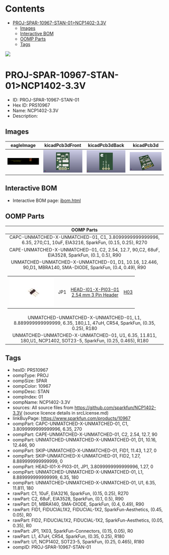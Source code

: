 



Contents
========

* [PROJ-SPAR-10967-STAN-01>NCP1402-3.3V](#proj-spar-10967-stan-01ncp1402-33v)
	* [Images](#images)
	* [Interactive BOM](#interactive-bom)
	* [OOMP Parts](#oomp-parts)
	* [Tags](#tags)
  
![][im]
# PROJ-SPAR-10967-STAN-01>NCP1402-3.3V

- ID: PROJ-SPAR-10967-STAN-01
- Hex ID: PRS10967
- Name: NCP1402-3.3V
- Description: 

## Images
  
  

|eagleImage|kicadPcb3dFront|kicadPcb3dBack|kicadPcb3d|
| :---: | :---: | :---: | :---: |
|[![eagleImage](eagleImage_140.png)](eagleImage_600.png)|[![kicadPcb3dFront](kicadPcb3dFront_140.png)](kicadPcb3dFront_600.png)|[![kicadPcb3dBack](kicadPcb3dBack_140.png)](kicadPcb3dBack_600.png)|[![kicadPcb3d](kicadPcb3d_140.png)](kicadPcb3d_600.png)|

## Interactive BOM

- Interactive BOM page: [ibom.html](kicad/bom/ibom.html)

## OOMP Parts
  

|OOMP Parts|
| :---: |
|CAPC-UNMATCHED-X-UNMATCHED-01, C1, 3.8099999999999996, 6.35, 270,C1, 10uF, EIA3216, SparkFun, (0.15, 0.25), R270|
|CAPE-UNMATCHED-X-UNMATCHED-01, C2, 2.54, 12.7, 90,C2, 68uF, EIA3528, SparkFun, (0.1, 0.5), R90|
|UNMATCHED-UNMATCHED-X-UNMATCHED-01, D1, 10.16, 12.446, 90,D1, MBRA140, SMA-DIODE, SparkFun, (0.4, 0.49), R90|
|<table><tr><td>![HEAD-I01-X-PI03-01](https://raw.githubusercontent.com/oomlout/oomlout_OOMP_parts/main/HEAD-I01-X-PI03-01/image_140.jpg)</td><td> JP1</td><td>[HEAD-I01-X-PI03-01<br>2.54 mm 3 Pin Header](https://github.com/oomlout/oomlout_OOMP_parts/tree/main/HEAD-I01-X-PI03-01/)</td><td>[H03](https://github.com/oomlout/oomlout_OOMP_parts/tree/main/HEAD-I01-X-PI03-01/)</td></tr></table>|
|UNMATCHED-UNMATCHED-X-UNMATCHED-01, L1, 8.889999999999999, 6.35, 180,L1, 47uH, CR54, SparkFun, (0.35, 0.25), R180|
|UNMATCHED-UNMATCHED-X-UNMATCHED-01, U1, 6.35, 11.811, 180,U1, NCP1402, SOT23-5, SparkFun, (0.25, 0.465), R180|

## Tags

- hexID: PRS10967
- oompType: PROJ
- oompSize: SPAR
- oompColor: 10967
- oompDesc: STAN
- oompIndex: 01
- oompName: NCP1402-3.3V
- sources: All source files from https://github.com/sparkfun/NCP1402-3.3V (source licence details in srcLicense.md)
- linkBuyPage: https://www.sparkfun.com/products/10967
- oompPart: CAPC-UNMATCHED-X-UNMATCHED-01, C1, 3.8099999999999996, 6.35, 270
- oompPart: CAPE-UNMATCHED-X-UNMATCHED-01, C2, 2.54, 12.7, 90
- oompPart: UNMATCHED-UNMATCHED-X-UNMATCHED-01, D1, 10.16, 12.446, 90
- oompPart: SKIP-UNMATCHED-X-UNMATCHED-01, FID1, 11.43, 1.27, 0
- oompPart: SKIP-UNMATCHED-X-UNMATCHED-01, FID2, 1.27, 8.889999999999999, 0
- oompPart: HEAD-I01-X-PI03-01, JP1, 3.8099999999999996, 1.27, 0
- oompPart: UNMATCHED-UNMATCHED-X-UNMATCHED-01, L1, 8.889999999999999, 6.35, 180
- oompPart: UNMATCHED-UNMATCHED-X-UNMATCHED-01, U1, 6.35, 11.811, 180
- rawPart: C1, 10uF, EIA3216, SparkFun, (0.15, 0.25), R270
- rawPart: C2, 68uF, EIA3528, SparkFun, (0.1, 0.5), R90
- rawPart: D1, MBRA140, SMA-DIODE, SparkFun, (0.4, 0.49), R90
- rawPart: FID1, FIDUCIAL1X2, FIDUCIAL-1X2, SparkFun-Aesthetics, (0.45, 0.05), R0
- rawPart: FID2, FIDUCIAL1X2, FIDUCIAL-1X2, SparkFun-Aesthetics, (0.05, 0.35), R0
- rawPart: JP1, 1X03, SparkFun-Connectors, (0.15, 0.05), R0
- rawPart: L1, 47uH, CR54, SparkFun, (0.35, 0.25), R180
- rawPart: U1, NCP1402, SOT23-5, SparkFun, (0.25, 0.465), R180
- oompID: PROJ-SPAR-10967-STAN-01



[im]: kicadPcb3d_450.png
